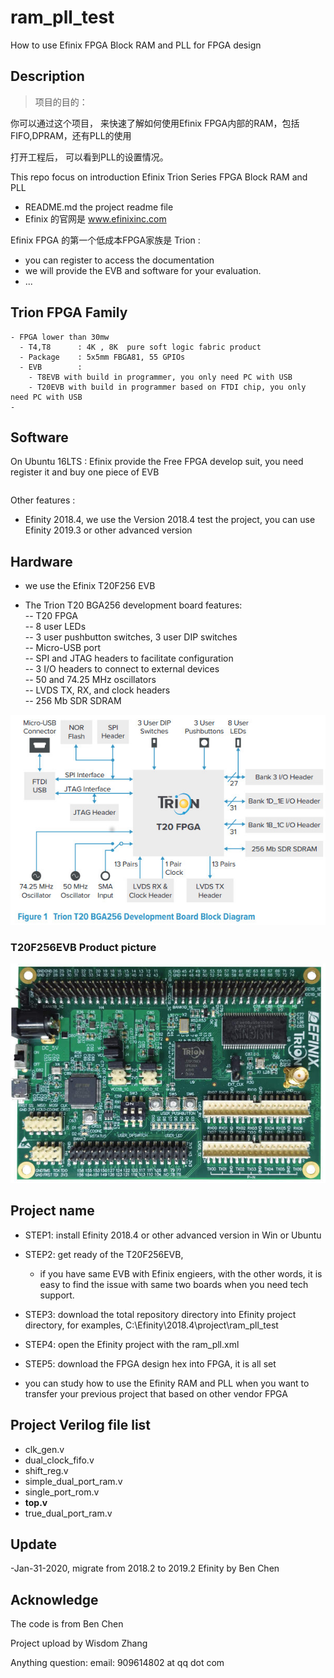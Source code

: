 # ram_pll_test
 How to use Efinix FPGA Block RAM and PLL for FPGA design

 ## Description

> 项目的目的：

你可以通过这个项目， 来快速了解如何使用Efinix FPGA内部的RAM，包括FIFO,DPRAM，还有PLL的使用

打开工程后， 可以看到PLL的设置情况。



This repo focus on introduction Efinix Trion Series FPGA Block RAM and PLL
- README.md  the project readme file
- Efinix 的官网是 www.efinixinc.com

Efinix FPGA 的第一个低成本FPGA家族是 Trion :
- you can register to access the documentation
- we will provide the EVB and software for your evaluation.
- ...


## Trion FPGA Family

```
- FPGA lower than 30mw
  - T4,T8      : 4K , 8K  pure soft logic fabric product
  - Package    : 5x5mm FBGA81, 55 GPIOs
  - EVB        :
    - T8EVB with build in programmer, you only need PC with USB
    - T20EVB with build in programmer based on FTDI chip, you only need PC with USB
-
```

## Software

On Ubuntu 16LTS : Efinix provide the Free FPGA develop suit, you need register it and buy one piece of EVB

```sh
```
Other features :

- Efinity 2018.4, we use the Version 2018.4 test the project, you can use Efinity 2019.3 or other advanced version

## Hardware

- we use the Efinix T20F256 EVB

- The Trion T20 BGA256 development board features:  
-- T20 FPGA  
-- 8 user LEDs  
-- 3 user pushbutton switches, 3 user DIP switches  
-- Micro-USB port  
-- SPI and JTAG headers to facilitate configuration  
-- 3 I/O headers to connect to external devices  
-- 50 and 74.25 MHz oscillators  
-- LVDS TX, RX, and clock headers  
-- 256 Mb SDR SDRAM

![T20F256EVB](./T20F256EVB.jpg)

### T20F256EVB Product picture

![T20F256EVB Product Picture](./T20F256EVB_PCB.jpg)


## Project name


- STEP1: install Efinity 2018.4 or other advanced version in Win or Ubuntu
- STEP2: get ready of the T20F256EVB,  
    - if you have same EVB with Efinix engieers, with the other words, it is easy to find the issue with same two boards when you need tech support.

- STEP3: download the total repository directory into Efinity project directory, for examples, C:\Efinity\2018.4\project\ram_pll_test

- STEP4: open the Efinity project with the ram_pll.xml

- STEP5: download the FPGA design hex into FPGA, it is all set

- you can study how to use the Efinity RAM and PLL when you want to transfer your previous project that based on other vendor FPGA

## Project Verilog file list

- clk_gen.v
- dual_clock_fifo.v  
- shift_reg.v  
- simple_dual_port_ram.v  
- single_port_rom.v  
- **top.v**  
- true_dual_port_ram.v


## Update

 -Jan-31-2020,  migrate from 2018.2 to 2019.2 Efinity by Ben Chen

## Acknowledge

The code is from Ben Chen  

Project upload by Wisdom Zhang

Anything question: email: 909614802 at qq dot com
